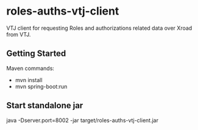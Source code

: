 # roles-auths-vtj-client

VTJ client for requesting Roles and authorizations related data over Xroad from VTJ. 

## Getting Started
Maven commands: 
* mvn install 
* mvn spring-boot:run

## Start standalone jar
java -Dserver.port=8002 -jar target/roles-auths-vtj-client.jar
